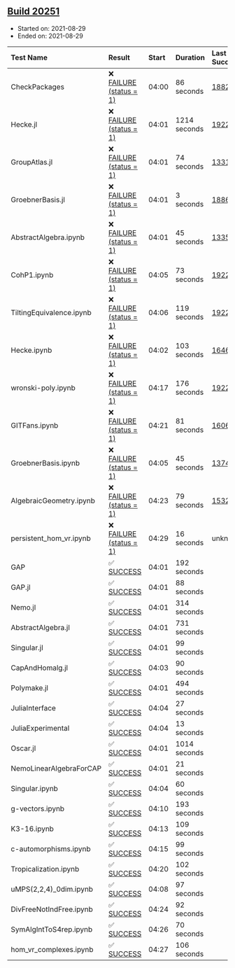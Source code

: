 ## [Build 20251](https://oscarci.mathematik.uni-kl.de/job/oscar/20251/)

* Started on: 2021-08-29
* Ended on: 2021-08-29

| Test Name    | Result | Start | Duration | Last Success | First Failure |
|:-------------|:-------|:------|:---------|:-------------|:--------------|
| CheckPackages | ❌ [FAILURE (status = 1)](https://oscarci.mathematik.uni-kl.de/job/oscar/20251/artifact/logs/build-20251/CheckPackages.log) | 04:00 | 86 seconds | [18822](https://oscarci.mathematik.uni-kl.de/job/oscar/18822/) | [18823](https://oscarci.mathematik.uni-kl.de/job/oscar/18823/) |
| Hecke.jl | ❌ [FAILURE (status = 1)](https://oscarci.mathematik.uni-kl.de/job/oscar/20251/artifact/logs/build-20251/Hecke.jl.log) | 04:01 | 1214 seconds | [19222](https://oscarci.mathematik.uni-kl.de/job/oscar/19222/) | [20152](https://oscarci.mathematik.uni-kl.de/job/oscar/20152/) |
| GroupAtlas.jl | ❌ [FAILURE (status = 1)](https://oscarci.mathematik.uni-kl.de/job/oscar/20251/artifact/logs/build-20251/GroupAtlas.jl.log) | 04:01 | 74 seconds | [13311](https://oscarci.mathematik.uni-kl.de/job/oscar/13311/) | [13312](https://oscarci.mathematik.uni-kl.de/job/oscar/13312/) |
| GroebnerBasis.jl | ❌ [FAILURE (status = 1)](https://oscarci.mathematik.uni-kl.de/job/oscar/20251/artifact/logs/build-20251/GroebnerBasis.jl.log) | 04:01 | 3 seconds | [18864](https://oscarci.mathematik.uni-kl.de/job/oscar/18864/) | [18865](https://oscarci.mathematik.uni-kl.de/job/oscar/18865/) |
| AbstractAlgebra.ipynb | ❌ [FAILURE (status = 1)](https://oscarci.mathematik.uni-kl.de/job/oscar/20251/artifact/logs/build-20251/AbstractAlgebra.ipynb.log) | 04:01 | 45 seconds | [13355](https://oscarci.mathematik.uni-kl.de/job/oscar/13355/) | [13356](https://oscarci.mathematik.uni-kl.de/job/oscar/13356/) |
| CohP1.ipynb | ❌ [FAILURE (status = 1)](https://oscarci.mathematik.uni-kl.de/job/oscar/20251/artifact/logs/build-20251/CohP1.ipynb.log) | 04:05 | 73 seconds | [19222](https://oscarci.mathematik.uni-kl.de/job/oscar/19222/) | [20152](https://oscarci.mathematik.uni-kl.de/job/oscar/20152/) |
| TiltingEquivalence.ipynb | ❌ [FAILURE (status = 1)](https://oscarci.mathematik.uni-kl.de/job/oscar/20251/artifact/logs/build-20251/TiltingEquivalence.ipynb.log) | 04:06 | 119 seconds | [19222](https://oscarci.mathematik.uni-kl.de/job/oscar/19222/) | [20152](https://oscarci.mathematik.uni-kl.de/job/oscar/20152/) |
| Hecke.ipynb | ❌ [FAILURE (status = 1)](https://oscarci.mathematik.uni-kl.de/job/oscar/20251/artifact/logs/build-20251/Hecke.ipynb.log) | 04:02 | 103 seconds | [16463](https://oscarci.mathematik.uni-kl.de/job/oscar/16463/) | [16464](https://oscarci.mathematik.uni-kl.de/job/oscar/16464/) |
| wronski-poly.ipynb | ❌ [FAILURE (status = 1)](https://oscarci.mathematik.uni-kl.de/job/oscar/20251/artifact/logs/build-20251/wronski-poly.ipynb.log) | 04:17 | 176 seconds | [19222](https://oscarci.mathematik.uni-kl.de/job/oscar/19222/) | [20152](https://oscarci.mathematik.uni-kl.de/job/oscar/20152/) |
| GITFans.ipynb | ❌ [FAILURE (status = 1)](https://oscarci.mathematik.uni-kl.de/job/oscar/20251/artifact/logs/build-20251/GITFans.ipynb.log) | 04:21 | 81 seconds | [16068](https://oscarci.mathematik.uni-kl.de/job/oscar/16068/) | [16069](https://oscarci.mathematik.uni-kl.de/job/oscar/16069/) |
| GroebnerBasis.ipynb | ❌ [FAILURE (status = 1)](https://oscarci.mathematik.uni-kl.de/job/oscar/20251/artifact/logs/build-20251/GroebnerBasis.ipynb.log) | 04:05 | 45 seconds | [13748](https://oscarci.mathematik.uni-kl.de/job/oscar/13748/) | [13749](https://oscarci.mathematik.uni-kl.de/job/oscar/13749/) |
| AlgebraicGeometry.ipynb | ❌ [FAILURE (status = 1)](https://oscarci.mathematik.uni-kl.de/job/oscar/20251/artifact/logs/build-20251/AlgebraicGeometry.ipynb.log) | 04:23 | 79 seconds | [15322](https://oscarci.mathematik.uni-kl.de/job/oscar/15322/) | [15323](https://oscarci.mathematik.uni-kl.de/job/oscar/15323/) |
| persistent_hom_vr.ipynb | ❌ [FAILURE (status = 1)](https://oscarci.mathematik.uni-kl.de/job/oscar/20251/artifact/logs/build-20251/persistent_hom_vr.ipynb.log) | 04:29 | 16 seconds | unknown | unknown |
| GAP | ✅ [SUCCESS](https://oscarci.mathematik.uni-kl.de/job/oscar/20251/artifact/logs/build-20251/GAP.log) | 04:01 | 192 seconds |  |  |
| GAP.jl | ✅ [SUCCESS](https://oscarci.mathematik.uni-kl.de/job/oscar/20251/artifact/logs/build-20251/GAP.jl.log) | 04:01 | 88 seconds |  |  |
| Nemo.jl | ✅ [SUCCESS](https://oscarci.mathematik.uni-kl.de/job/oscar/20251/artifact/logs/build-20251/Nemo.jl.log) | 04:01 | 314 seconds |  |  |
| AbstractAlgebra.jl | ✅ [SUCCESS](https://oscarci.mathematik.uni-kl.de/job/oscar/20251/artifact/logs/build-20251/AbstractAlgebra.jl.log) | 04:01 | 731 seconds |  |  |
| Singular.jl | ✅ [SUCCESS](https://oscarci.mathematik.uni-kl.de/job/oscar/20251/artifact/logs/build-20251/Singular.jl.log) | 04:01 | 99 seconds |  |  |
| CapAndHomalg.jl | ✅ [SUCCESS](https://oscarci.mathematik.uni-kl.de/job/oscar/20251/artifact/logs/build-20251/CapAndHomalg.jl.log) | 04:03 | 90 seconds |  |  |
| Polymake.jl | ✅ [SUCCESS](https://oscarci.mathematik.uni-kl.de/job/oscar/20251/artifact/logs/build-20251/Polymake.jl.log) | 04:01 | 494 seconds |  |  |
| JuliaInterface | ✅ [SUCCESS](https://oscarci.mathematik.uni-kl.de/job/oscar/20251/artifact/logs/build-20251/JuliaInterface.log) | 04:04 | 27 seconds |  |  |
| JuliaExperimental | ✅ [SUCCESS](https://oscarci.mathematik.uni-kl.de/job/oscar/20251/artifact/logs/build-20251/JuliaExperimental.log) | 04:04 | 13 seconds |  |  |
| Oscar.jl | ✅ [SUCCESS](https://oscarci.mathematik.uni-kl.de/job/oscar/20251/artifact/logs/build-20251/Oscar.jl.log) | 04:01 | 1014 seconds |  |  |
| NemoLinearAlgebraForCAP | ✅ [SUCCESS](https://oscarci.mathematik.uni-kl.de/job/oscar/20251/artifact/logs/build-20251/NemoLinearAlgebraForCAP.log) | 04:01 | 21 seconds |  |  |
| Singular.ipynb | ✅ [SUCCESS](https://oscarci.mathematik.uni-kl.de/job/oscar/20251/artifact/logs/build-20251/Singular.ipynb.log) | 04:04 | 60 seconds |  |  |
| g-vectors.ipynb | ✅ [SUCCESS](https://oscarci.mathematik.uni-kl.de/job/oscar/20251/artifact/logs/build-20251/g-vectors.ipynb.log) | 04:10 | 193 seconds |  |  |
| K3-16.ipynb | ✅ [SUCCESS](https://oscarci.mathematik.uni-kl.de/job/oscar/20251/artifact/logs/build-20251/K3-16.ipynb.log) | 04:13 | 109 seconds |  |  |
| c-automorphisms.ipynb | ✅ [SUCCESS](https://oscarci.mathematik.uni-kl.de/job/oscar/20251/artifact/logs/build-20251/c-automorphisms.ipynb.log) | 04:15 | 99 seconds |  |  |
| Tropicalization.ipynb | ✅ [SUCCESS](https://oscarci.mathematik.uni-kl.de/job/oscar/20251/artifact/logs/build-20251/Tropicalization.ipynb.log) | 04:20 | 102 seconds |  |  |
| uMPS(2,2,4)_0dim.ipynb | ✅ [SUCCESS](https://oscarci.mathematik.uni-kl.de/job/oscar/20251/artifact/logs/build-20251/uMPS-2-2-4-_0dim.ipynb.log) | 04:08 | 97 seconds |  |  |
| DivFreeNotIndFree.ipynb | ✅ [SUCCESS](https://oscarci.mathematik.uni-kl.de/job/oscar/20251/artifact/logs/build-20251/DivFreeNotIndFree.ipynb.log) | 04:24 | 92 seconds |  |  |
| SymAlgIntToS4rep.ipynb | ✅ [SUCCESS](https://oscarci.mathematik.uni-kl.de/job/oscar/20251/artifact/logs/build-20251/SymAlgIntToS4rep.ipynb.log) | 04:26 | 70 seconds |  |  |
| hom_vr_complexes.ipynb | ✅ [SUCCESS](https://oscarci.mathematik.uni-kl.de/job/oscar/20251/artifact/logs/build-20251/hom_vr_complexes.ipynb.log) | 04:27 | 106 seconds |  |  |
